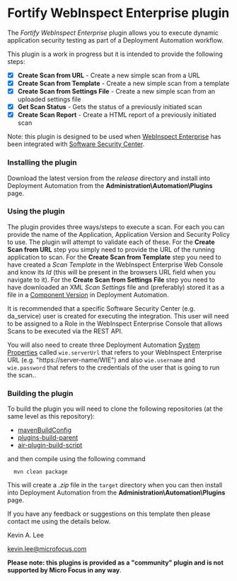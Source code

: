# Fortify WebInspect Enterprise plugin

The _Fortify WebInspect Enterprise_ plugin allows you to execute dynamic application security 
testing as part of a Deployment Automation workflow.

This plugin is a work in progress but it is intended to provide the following steps:

* [x] **Create Scan from URL** - Create a new simple scan from a URL
* [x] **Create Scan from Template** - Create a new simple scan from a template
* [x] **Create Scan from Settings File** - Create a new simple scan from an uploaded settings file
* [x] **Get Scan Status** - Gets the status of a previously initiated scan
* [x] **Create Scan Report** - Create a HTML report of a previously initiated scan  

Note: this plugin is designed to be used when [WebInspect Enterprise](https://www.microfocus.com/en-us/products/webinspect-dynamic-analysis-dast/overview) 
has been integrated with [Software Security Center](https://www.microfocus.com/en-us/products/software-security-assurance-sdlc/overview).
 
### Installing the plugin
 
Download the latest version from the _release_ directory and install into Deployment Automation from the 
**Administration\Automation\Plugins** page.

### Using the plugin

The plugin provides three ways/steps to execute a scan. For each you can provide the name of the Application,
Application Version and Security Policy to use. The plugin will attempt to validate each of these.
For the **Create Scan from URL** step you simply need to provide the URL of the running application to scan. For
the **Create Scan from Template** step you need to have created a *Scan Template* in the WebInspect Enterprise Web Console and
know its *Id* (this will be present in the browsers URL field when you navigate to it). For the
**Create Scan from Settings File** step you need to have downloaded an XML *Scan Settings* file and (preferably) stored it
as a file in a [Component Version](http://help.serena.com/doc_center/sra/ver6_3/sda_help/ConcCompVer.html) in Deployment Automation.

It is recommended that a specific Software Security Center (e.g. da_service) user is created for executing the integration. This user will need to be assigned to a Role in the WebInspect Enterprise Console that allows Scans to be executed via the REST API.

You will also need to create three Deployment Automation 
[System Properties](http://help.serena.com/doc_center/sra/ver6_3/sda_help/sra_adm_sys_properties.html)
called `wie.serverUrl` that refers to your WebInspect Enterprise URL (e.g. "https://server-name/WIE") and also
 `wie.username` and `wie.password` that refers to the credentials of the user that is going to run the scan..

### Building the plugin

To build the plugin you will need to clone the following repositories (at the same level as this repository):

 - [mavenBuildConfig](https://github.com/sda-community-plugins/mavenBuildConfig)
 - [plugins-build-parent](https://github.com/sda-community-plugins/plugins-build-parent)
 - [air-plugin-build-script](https://github.com/sda-community-plugins/air-plugin-build-script)
 
 and then compile using the following command
 ```
   mvn clean package
 ```  

This will create a _.zip_ file in the `target` directory when you can then install into Deployment Automation
from the **Administration\Automation\Plugins** page.

If you have any feedback or suggestions on this template then please contact me using the details below.

Kevin A. Lee

kevin.lee@microfocus.com

**Please note: this plugins is provided as a "community" plugin and is not supported by Micro Focus in any way**.
